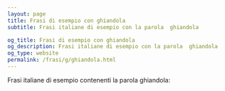 ```yaml
---
layout: page
title: Frasi di esempio con ghiandola 
subtitle: Frasi italiane di esempio con la parola  ghiandola

og_title: Frasi di esempio con ghiandola 
og_description: Frasi italiane di esempio con la parola  ghiandola
og_type: website
permalink: /frasi/g/ghiandola.html
---
```


Frasi italiane di esempio contenenti la parola ghiandola:



